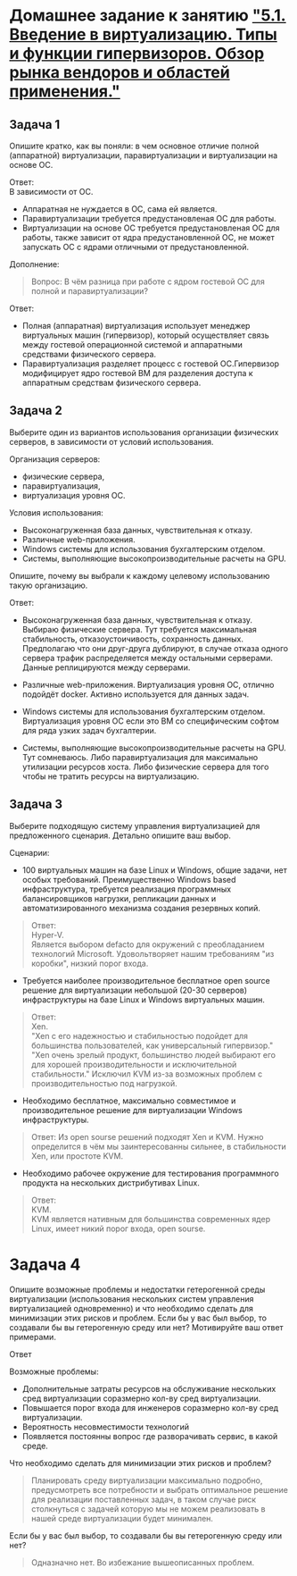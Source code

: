 # Домашнее задание к занятию ["5.1. Введение в виртуализацию. Типы и функции гипервизоров. Обзор рынка вендоров и областей применения."](https://github.com/netology-code/virt-homeworks/blob/virt-11/05-virt-01-basics/README.md)

## Задача 1
Опишите кратко, как вы поняли: в чем основное отличие полной (аппаратной) виртуализации, паравиртуализации и виртуализации на основе ОС.

Ответ:  
В зависимости от ОС.
- Аппаратная не нуждается в ОС, сама ей является.
- Паравиртуализации требуется предустановленая ОС для работы.
- Виртуализации на основе ОС требуется предустановленая ОС для работы, также зависит от ядра предустановленной ОС, не может запускать ОС с ядрами отличными от предустановленной.

Дополнение:
>Вопрос:
В чём разница при работе с ядром гостевой ОС для полной и паравиртуализации?

Ответ:
- Полная (аппаратная) виртуализация использует менеджер виртуальных машин (гипервизор), который осуществляет связь между гостевой операционной системой и аппаратными средствами физического сервера.
- Паравиртуализация разделяет процесс с гостевой ОС.Гипервизор модифицирует ядро гостевой ВМ для разделения доступа к аппаратным средствам физического сервера.

## Задача 2
Выберите один из вариантов использования организации физических серверов, в зависимости от условий использования.

Организация серверов:
- физические сервера,
- паравиртуализация,
- виртуализация уровня ОС.

Условия использования:
- Высоконагруженная база данных, чувствительная к отказу.
- Различные web-приложения.
- Windows системы для использования бухгалтерским отделом.
- Системы, выполняющие высокопроизводительные расчеты на GPU.

Опишите, почему вы выбрали к каждому целевому использованию такую организацию.

Ответ:  
- Высоконагруженная база данных, чувствительная к отказу. Выбираю физические сервера. Тут требуется максимальная стабильность, отказоустоичивость, сохранность данных. Предполагаю что они друг-друга дублируют, в случае отказа одного сервера трафик распределяется между остальными серверами. Данные реплицируются между серверами.

- Различные web-приложения. Виртуализация уровня ОС, отлично подойдёт docker. Активно используется для данных задач.

- Windows системы для использования бухгалтерским отделом. Виртуализация уровня ОС если это ВМ со специфическим софтом для ряда узких задач бухгалтерии.

- Системы, выполняющие высокопроизводительные расчеты на GPU. Тут сомневаюсь. Либо паравиртуализация для максимально утилизации ресурсов хоста. Либо физические сервера для того чтобы не тратить ресурсы на виртуализацию.

## Задача 3
Выберите подходящую систему управления виртуализацией для предложенного сценария. Детально опишите ваш выбор.

Сценарии:  
- 100 виртуальных машин на базе Linux и Windows, общие задачи, нет особых требований. Преимущественно Windows based инфраструктура, требуется реализация программных балансировщиков нагрузки, репликации данных и автоматизированного механизма создания резервных копий.
>Ответ:  
Hyper-V.  
Является выбором defacto для окружений с преобладанием технологий Microsoft. Удовольтворяет нашим требованиям "из коробки", низкий порог входа.

- Требуется наиболее производительное бесплатное open source решение для виртуализации небольшой (20-30 серверов) инфраструктуры на базе Linux и Windows виртуальных машин.
>Ответ:  
Xen.  
"Xen с его надежностью и стабильностью подойдет для большинства пользователей, как универсальный гипервизор."  
"Xen очень зрелый продукт, большинство людей выбирают его для хорошей производительности и исключительной стабильности."
Исключил KVM из-за возможных проблем с производительностью под нагрузкой.

- Необходимо бесплатное, максимально совместимое и производительное решение для виртуализации Windows инфраструктуры.
>Ответ:
Из open sourse решений подходят Xen и KVM.
Нужно определится в чём мы заинтересованны сильнее, в стабильности Xen, или простоте KVM.

- Необходимо рабочее окружение для тестирования программного продукта на нескольких дистрибутивах Linux.
>Ответ:  
KVM.  
KVM является нативным для большинства современных ядер Linux, имеет никий порог входа, open sourse.

# Задача 4
Опишите возможные проблемы и недостатки гетерогенной среды виртуализации (использования нескольких систем управления виртуализацией одновременно) и что необходимо сделать для минимизации этих рисков и проблем. Если бы у вас был выбор, то создавали бы вы гетерогенную среду или нет? Мотивируйте ваш ответ примерами.

Ответ  

Возможные проблемы:
 - Дополнительные затраты ресурсов на обслуживание нескольких сред виртуализации соразмерно кол-ву сред виртуализации.
 - Повышается порог входа для инженеров соразмерно кол-ву сред виртуализации.
 - Вероятность несовместимости технологий
 - Появляется постоянны вопрос где разворачивать сервис, в какой среде.     

Что необходимо сделать для минимизации этих рисков и проблем?  
>Планировать среду виртуализации максимально подробно, предусмотреть все потребности и выбрать оптимальное решение для реализации поставленных задач, в таком случае риск столкнуться с задачей которую мы не можем реализовать в нашей среде виртуализации будет минимален. 

Если бы у вас был выбор, то создавали бы вы гетерогенную среду или нет?
>Одназначно нет. Во избежание вышеописанных проблем.